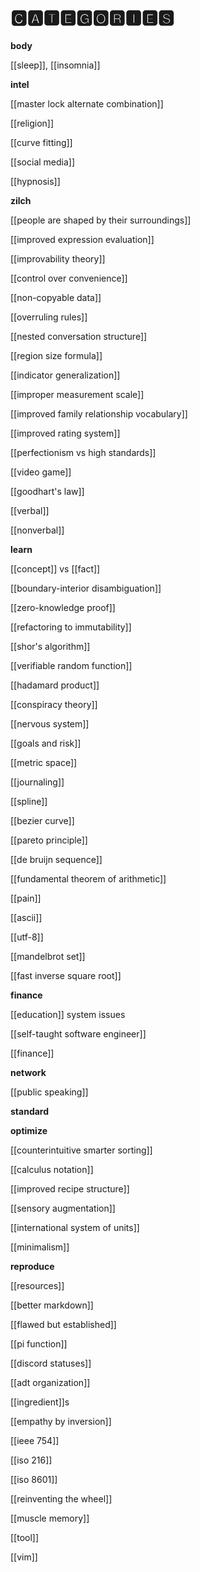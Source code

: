 # 🅲🅰🆃🅴🅶🅾🆁🅸🅴🆂

**body**

[[sleep]], [[insomnia]]

**intel**

[[master lock alternate combination]]

[[religion]]

[[curve fitting]]

[[social media]]

[[hypnosis]]

**zilch**

[[people are shaped by their surroundings]]

[[improved expression evaluation]]

[[improvability theory]]

[[control over convenience]]

[[non-copyable data]]

[[overruling rules]]

[[nested conversation structure]]

[[region size formula]]

[[indicator generalization]]

[[improper measurement scale]]

[[improved family relationship vocabulary]]

[[improved rating system]]

[[perfectionism vs high standards]]

[[video game]]

[[goodhart's law]]

[[verbal]]

[[nonverbal]]

**learn**

[[concept]] vs [[fact]]

[[boundary-interior disambiguation]]

[[zero-knowledge proof]]

[[refactoring to immutability]]

[[shor's algorithm]]

[[verifiable random function]]

[[hadamard product]]

[[conspiracy theory]]

[[nervous system]]

[[goals and risk]]

[[metric space]]

[[journaling]]

[[spline]]

[[bezier curve]]

[[pareto principle]]

[[de bruijn sequence]]

[[fundamental theorem of arithmetic]]

[[pain]]

[[ascii]]

[[utf-8]]

[[mandelbrot set]]

[[fast inverse square root]]

**finance**

[[education]] system issues

[[self-taught software engineer]]

[[finance]]

**network**

[[public speaking]]

**standard**

**optimize**

[[counterintuitive smarter sorting]]

[[calculus notation]]

[[improved recipe structure]]

[[sensory augmentation]]

[[international system of units]]

[[minimalism]]

**reproduce**

[[resources]]

[[better markdown]]

[[flawed but established]]

[[pi function]]

[[discord statuses]]

[[adt organization]]

[[ingredient]]s

[[empathy by inversion]]

[[ieee 754]]

[[iso 216]]

[[iso 8601]]

[[reinventing the wheel]]

[[muscle memory]]

[[tool]]

[[vim]]
